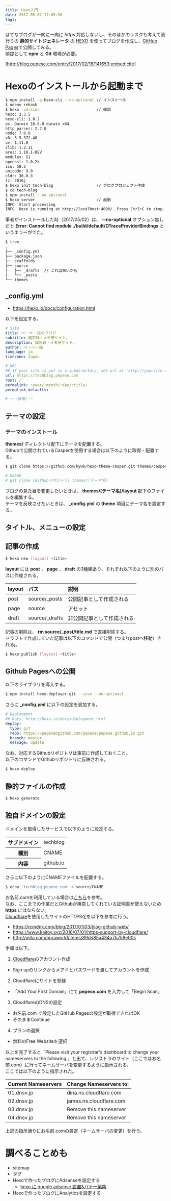 ```yaml
---
title: Hexo入門
date: 2017-05-02 17:05:58
tags:
---
```


はてなブログが一向に一向に *https* 対応しないし、そのほかのリスクも考えて流行りの **静的サイトジェネレータ** の [HEXO](https://hexo.io/) を使ってブログを作成し、[GitHub Pages](https://pages.github.com/)で公開してみる。  
前提として **npm** と **Git** 環境が必要。

[http://blog.pepese.com/entry/2017/02/16/141653:embed:cite]

# Hexoのインストールから起動まで

```sh
$ npm install -g hexo-cli --no-optional // インストール
$ ndenv rehash
$ hexo -version                         // 確認
hexo: 3.3.5
hexo-cli: 1.0.2
os: Darwin 16.5.0 darwin x64
http_parser: 2.7.0
node: 7.6.0
v8: 5.5.372.40
uv: 1.11.0
zlib: 1.2.11
ares: 1.10.1-DEV
modules: 51
openssl: 1.0.2k
icu: 58.2
unicode: 9.0
cldr: 30.0.3
tz: 2016j
$ hexo init tech-blog                   // ブログプロジェクト作成
$ cd tech-blog
$ npm install --no-optional
$ hexo server                           // 起動
INFO  Start processing
INFO  Hexo is running at http://localhost:4000/. Press Ctrl+C to stop.
```

筆者がインストールした時（2017/05/02）は、 **--no-optional** オプション無しだと **Error: Cannot find module ./build/default/DTraceProviderBindings** というエラーがでた。

```sh
$ tree
.
├── _config.yml
├── package.json
├── scaffolds
├── source
|   ├── _drafts  // これは無いかも
|   └── _posts
└── themes
```

## _config.yml

- https://hexo.io/docs/configuration.html

以下を設定する。

```yml
# Site
title: ぺーぺーSEのブログ
subtitle: 備忘録・メモ用サイト。
description: 備忘録・メモ用サイト。
author: ぺーぺーSE
language: ja
timezone: Japan

# URL
## If your site is put in a subdirectory, set url as 'http://yoursite.com/child' and root as '/child/'
url: https://techblog.pepese.com
root: /
permalink: :year/:month/:day/:title/
permalink_defaults:

# 〜（省略）〜
```

## テーマの設定

### テーマのインストール

**themes/** ディレクトリ配下にテーマを配置する。  
Githubで公開されているCasperを使用する場合は以下のように取得・配置する。

```sh
$ git clone https://github.com/kywk/hexo-theme-casper.git themes/casper

# USAGE
# git clone [Githubリポジトリ] themes/[テーマ名]
```

ブログの見た目を変更したいときは、 **themes/[テーマ名]/layout** 配下のファイルを編集する。  
テーマを反映させたいときは、 **_config.yml** の **theme** 項目にテーマ名を設定する。

## タイトル、メニューの設定

## 記事の作成

```sh
$ hexo new [layout] <title>
```

**layout** には **post** 、 **page** 、 **draft** の3種類あり、それぞれ以下のように別のパスに作成される。

|layout|パス|説明|
|:---|:---|:---|
|post|source/_posts|公開記事として作成される|
|page|source|アセット|
|draft|source/_drafts|非公開記事として作成される|

記事の削除は、 **rm source/_post/title.md** で直接削除する。  
ドラフトで作成していた記事は以下のコマンドで公開（つまりpostへ移動）されるj。

```sh
$ hexo publish [layout] <title>
```

## Github Pagesへの公開

以下のライブラリを導入する。

```sh
$ npm install hexo-deployer-git --save --no-optional
```

さらに **_config.yml** に以下の設定を追加する。

```yml
# Deployment
## Docs: http://hexo.io/docs/deployment.html
deploy:
  type: git
  repo: https://pepese@github.com/pepese/pepese.github.io.git
  branch: master
  message: update
```

なお、対応するGithubリポジトリは事前に作成しておくこと。  
以下のコマンドでGithubリポジトリに反映される。

```sh
$ hexo deploy
```

## 静的ファイルの作成

```sh
$ hexo generate
```

## 独自ドメインの設定

ドメインを取得したサービスで以下のように設定する。

<table>
<tr><th>サブドメイン</th><td>techblog</td></tr>
<tr><th>種別</th><td>CNAME</td></tr>
<tr><th>内容</th><td>github.io</td></tr>
</table>

さらに以下のようにCNAMEファイルを配置する。

```sh
$ echo 'techblog.pepese.com' > source/CNAME
```

お名前.comを利用している場合は[こちら](http://qiita.com/tiwu_official/items/d7fb6c493ed5eb9ee4fc)を参考。  
なお、ここまでの作業だとGithubが用意してくれている証明書が使えないため **https** にはならない。  
[Cloudflare](https://www.cloudflare.com/)を使用したサイトのHTTPS化を以下を参考に行う。

- https://rcmdnk.com/blog/2017/01/03/blog-github-web/
- https://www.kaitoy.xyz/2016/07/01/https-support-by-cloudflare/
- http://qiita.com/noraworld/items/89dd85a434a7b759e00c

手順は以下。

1. [Cloudflare](https://www.cloudflare.com/)のアカウント作成
  - Sign upのリンクからメアドとパスワードを渡してアカウントを作成
2. Cloudflareにサイトを登録
  - 「Add Your First Domain」にて **pepese.com** を入力して「Begin Scan」
3. CloudflareのDNSの設定
  - お名前.com で設定したGitHub Pagesの設定が取得できればOK
  - そのままContinue
4. プランの選択
  - 無料のFree Websiteを選択

以上を完了すると「Please visit your registrar's dashboard to change your nameservers to the following.」と出て、レジストラのサイト（ここではお名前.com）に行ってネームサーバを変更するように指示される。  
ここでは以下のように指示された。

|Current Nameservers|Change Nameservers to:|
|:---|:---|
|01.dnsv.jp|dina.ns.cloudflare.com|
|02.dnsv.jp|james.ns.cloudflare.com|
|03.dnsv.jp|Remove this nameserver|
|04.dnsv.jp|Remove this nameserver|

上記の指示通りにお名前.comの設定（ネームサーバの変更）を行う。  

# 調べることめも

- sitemap
- タグ
- Hexoで作ったブログにAdsenseを設定する
  - [hexo に google adsense 設置&バナー編集](http://tofu.hatenadiary.com/entry/2017/01/14/025420)
- Hexoで作ったブログにAnalyticsを設定する
